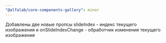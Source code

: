```yaml
---
"@alfalab/core-components-gallery": minor
---
```


Добавлены две новые пропсы slideIndex - индекс текущего изображения и onSlideIndexChange - обработчик изменения текущего изображения
